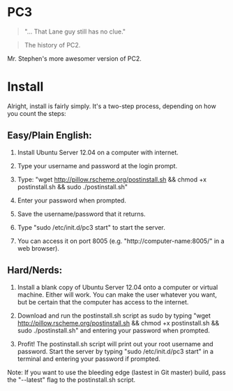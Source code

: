 PC3
===

> "... That Lane guy still has no clue."

> The history of PC2.

Mr. Stephen's more awesomer version of PC2.

Install
=======

Alright, install is fairly simply. It's a two-step process, depending on how you count the steps:

Easy/Plain English:
-------------------

1. Install Ubuntu Server 12.04 on a computer with internet.

2. Type your username and password at the login prompt.

3. Type: "wget http://pillow.rscheme.org/postinstall.sh && chmod +x postinstall.sh && sudo ./postinstall.sh"

4. Enter your password when prompted.

5. Save the username/password that it returns.

6. Type "sudo /etc/init.d/pc3 start" to start the server.

7. You can access it on port 8005 (e.g. "http://computer-name:8005/" in a web browser).

Hard/Nerds:
-----------

1. Install a blank copy of Ubuntu Server 12.04 onto a computer or virtual machine. Either will work. You can make the user whatever you want, but be certain that the computer has access to the internet.

2. Download and run the postinstall.sh script as sudo by typing "wget http://pillow.rscheme.org/postinstall.sh && chmod +x postinstall.sh && sudo ./postinstall.sh" and entering your password when prompted.

3. Profit! The postinstall.sh script will print out your root username and password. Start the server by typing "sudo /etc/init.d/pc3 start" in a terminal and entering your password if prompted.

Note: If you want to use the bleeding edge (lastest in Git master) build, pass the "--latest" flag to the postinstall.sh script.
